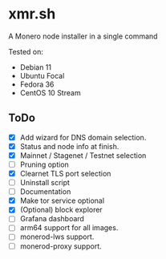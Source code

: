 # xmr.sh

A Monero node installer in a single command

Tested on:

- Debian 11
- Ubuntu Focal
- Fedora 36
- CentOS 10 Stream

## ToDo

- [x] Add wizard for DNS domain selection.
- [x] Status and node info at finish.
- [x] Mainnet / Stagenet / Testnet selection
- [ ] Pruning option
- [x] Clearnet TLS port selection
- [ ] Uninstall script
- [ ] Documentation
- [x] Make tor service optional
- [x] (Optional) block explorer
- [ ] Grafana dashboard
- [ ] arm64 support for all images.
- [ ] monerod-lws support.
- [ ] monerod-proxy support.
